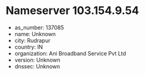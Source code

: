 # Nameserver 103.154.9.54

* as_number: 137085
* name: Unknown
* city: Rudrapur
* country: IN
* organization: Ani Broadband Service Pvt Ltd
* version: Unknown
* dnssec: Unknown
